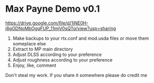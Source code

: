 # Max Payne Demo v0.1

https://drive.google.com/file/d/1iNE0H-j6gGDNoMbOgqFUP_11mjV0sQTq/view?usp=sharing
1. Make backups to your rtx.conf and mod.usda files or move them someplace else
2. Extract to MP main directory
3. Adjust DLSS according to your preference
4. Adjust roughness according to your preference
5. Enjoy, like, comment

Don't steal my work. If you share it somewhere please do credit me
